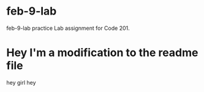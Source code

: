 # feb-9-lab
feb-9-lab practice
Lab assignment for Code 201.
# Hey I'm a modification to the readme file

hey girl hey
